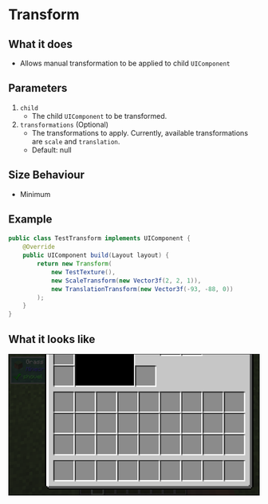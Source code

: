 # Transform

## What it does
- Allows manual transformation to be applied to child `UIComponent`

## Parameters
1. `child` 
    - The child `UIComponent` to be transformed.
2. `transformations` (Optional)
    - The transformations to apply. Currently, available transformations are `scale` and `translation`.
    - Default: null

## Size Behaviour
- Minimum

## Example
```java
public class TestTransform implements UIComponent {
    @Override
    public UIComponent build(Layout layout) {
        return new Transform(
            new TestTexture(),
            new ScaleTransform(new Vector3f(2, 2, 1)),    
            new TranslationTransform(new Vector3f(-93, -88, 0))    
        );
    }
}
```

## What it looks like
![An image of transform in effect](./img/transform.png)
